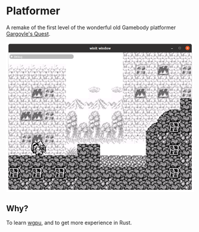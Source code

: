 # Platformer
A remake of the first level of the wonderful old Gamebody platformer [Gargoyle's Quest](https://en.wikipedia.org/wiki/Gargoyle%27s_Quest).

![Screeenshot](README_assets/ggq.png)

## Why?

To learn [wgpu](https://github.com/gfx-rs/wgpu), and to get more experience in Rust.